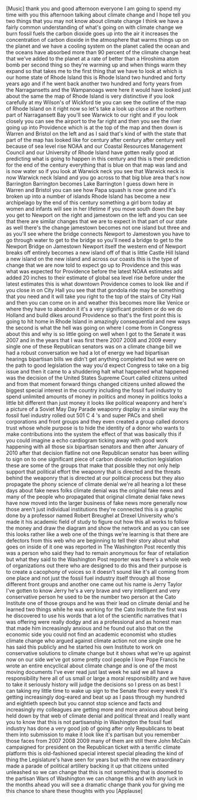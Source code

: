 
[Music]
thank you and good afternoon everyone
I am going to spend my time with you
this afternoon talking about climate
change and I hope tell you two things
that you may not know about climate
change I think we have a fairly common
understanding of what&#39;s going on with
climate change we burn fossil fuels the
carbon dioxide goes up into the air it
increases the concentration of carbon
dioxide in the atmosphere that warms
things up on the planet and we have a
cooling system on the planet called the
ocean and the oceans have absorbed more
than 90 percent of the climate change
heat that we&#39;ve added to the planet at a
rate of better than a Hiroshima atom
bomb per second thing so they&#39;re warming
up and when things warm they expand so
that takes me to the first thing that we
have to look at which is our home state
of Rhode Island
this is Rhode Island two hundred and
forty years ago and if he went back
another two hundred and forty years from
the Narragansetts and the Wampanoags
were here it would have looked just
about the same the map of Rhode Island
is very distinctive if you look
carefully at my Wilson&#39;s of Wickford tie
you can see the outline of the map of
Rhode Island on it right now so let&#39;s
take a look up close at the northern
part of Narragansett Bay you&#39;ll see
Warwick to our right and if you look
closely you can see the airport to the
far right and then you see the river
going up into Providence which is at the
top of the map and then down is Warren
and Bristol on the left and as I said
that&#39;s kind of with the state that part
of the map has looked like for century
after century after century well because
of sea level rise
NOAA and our Coastal Resources
Management Council and our University of
Rhode Island have gotten really good at
predicting what is going to happen in
this century and this is their
prediction for the end of the century
everything that is blue on that map was
land and is now water so if you look at
Warwick neck you see that Warwick neck
is now Warwick neck Island and you go
across to that big blue area that&#39;s now
Barrington Barrington becomes Lake
Barrington I guess down here in Warren
and Bristol you can see how Papa squash
is now gone and it&#39;s broken up into a
number of islands
Rhode Island has become a new
archipelago by the end of this century
something a girl born today at women and
infants will see in her lifetime
if you move south down the bay you get
to Newport on the right and jamestown on
the left and you can see that there are
similar changes that we are to expect in
that part of our state as well there&#39;s
the change jamestown becomes not one
island but three and as you&#39;ll see where
the bridge connects Newport to Jamestown
you have to go through water to get to
the bridge so you&#39;ll need a bridge to
get to the Newport Bridge on Jamestown
Newport itself the western end of
Newport breaks off entirely becomes a
new island off of that is little Castle
Hill Island a new island on the new
island and across our coasts this is the
type of change that we are now told to
expect go up to
Providence and this was what was
expected for Providence before the
latest NOAA estimates add added 20
inches to their estimate of global sea
level rise before under the latest
estimates this is what downtown
Providence comes to look like and if you
close in on City Hall you see that that
gondola ride may be something that you
need and it will take you right to the
top of the stairs of City Hall and then
you can come on in and weather this
becomes more like Venice or where they
have to abandon it it&#39;s a very
significant problem or do we do Holland
and build dikes around Providence so
that&#39;s the first point this is going to
hit home in Rhode Island in amazingly
consequential and new ways the second is
what the hell was going on where I come
from in Congress about this and why is
so little going on well when I got to
the Senate it was 2007 and in the years
that I was first there 2007 2008 and
2009 every single one of these
Republican senators was on a climate
change bill we had a robust conversation
we had a lot of energy we had bipartisan
hearings bipartisan bills we didn&#39;t get
anything completed but we were on the
path to good legislation the way you&#39;d
expect Congress to take on a big issue
and then it came to a shuddering halt
what happened what happened was the
decision of the United States Supreme
Court called citizens united and from
that moment forward things changed
citizens united allowed the biggest
special interest in the country
including the fossil fuel industry to
spend unlimited amounts of money in
politics and money in politics looks a
little bit different than just money
it looks like political
weaponry and here&#39;s a picture of a
Soviet May Day Parade weaponry display
in a similar way the fossil fuel
industry rolled out 501 C 4 &#39;s and super
PACs and shell corporations and front
groups and they even created a group
called donors trust whose whole purpose
is to hide the identity of a donor who
wants to make contributions into the
system the effect of that was basically
this if you could imagine a echo
cardiogram ticking away with good work
happening with all those six bipartisan
senators and then after January of 2010
after that decision flatline not one
Republican senator has been willing to
sign on to one significant piece of
carbon dioxide reduction legislation
these are some of the groups that make
that possible they not only help support
that political effort the weaponry that
is directed and the threats behind the
weaponry that is directed at our
political process but they also
propagate the phony science of climate
denial we&#39;re all hearing a lot these
days about fake news folks climate
denial was the original fake news and
many of the people who propagated that
original climate denial fake news have
now moved into the larger business of
fake news more generally now those
aren&#39;t just individual institutions
they&#39;re connected this is a graphic done
by a professor named Robert Breughel at
Drexel University who&#39;s made it his
academic field of study to figure out
how this all works to follow the money
and draw the diagram and show the
network and as you can see this looks
rather like a web one of the things
we&#39;re learning is that there are
defectors from this web who are
beginning to tell their story about what
goes on
inside of it one was reported in The
Washington Post recently this was a
person who said they had to remain
anonymous for fear of retaliation but
what they said to the Washington Post
reporter was there&#39;s a whole web of
organizations out there who are designed
to do this and their purpose is to
create a cacophony of voices so it
doesn&#39;t sound like it&#39;s all coming from
one place and not just the fossil fuel
industry itself through all those
different front groups and another one
came out his name is Jerry Taylor I&#39;ve
gotten to know Jerry he&#39;s a very brave
and very intelligent and very
conservative person he used to be the
number two person at the Cato Institute
one of those groups and he was their
lead on climate denial and he learned
two things while he was working for the
Cato Institute the first was he
discovered to use his words that a lot
of the scientific narratives that I was
offering were really dodgy and as a
professional and as honest man that made
him increasingly anxious and he found
out also that on the economic side you
could not find an academic economist who
studies climate change who argued
against climate action not one single
one he has said this publicly and he
started his own Institute to work on
conservative solutions to climate change
but it shows what we&#39;re up against now
on our side we&#39;ve got some pretty cool
people I love Pope Francis he wrote an
entire encyclical about climate change
and is one of the most moving documents
I&#39;ve ever read just last week he said we
all have a responsibility here all of us
small or large a moral responsibility
and we have to take it seriously history
will judge the decisions so I press on
as best I can
taking my little time to wake up sign
to the Senate floor every week it&#39;s
getting increasingly dog-eared and beat
up as I pass through my hundred and
eightieth speech but you cannot stop
science and facts and increasingly my
colleagues are getting more and more
anxious about being held down by that
web of climate denial and political
threat and I really want you to know
that this is not partisanship in
Washington the fossil fuel industry has
done a very good job of going after only
Republicans to beat them into submission
to make it look like it&#39;s partisan but
you remember those faces from 2007 2008
2009 many of them are still there John
McCain campaigned for president on the
Republican ticket with a terrific
climate platform this is old-fashioned
special interest special pleading the
kind of thing the Legislature&#39;s have
seen for years but with the new
extraordinary made a parade of political
artillery backing it up that citizens
united unleashed so we can change that
this is not something that is doomed to
the partisan Wars of Washington we can
change this and with any luck in the
months ahead
you will see a dramatic change thank you
for giving me this chance to share these
thoughts with you
[Applause]
